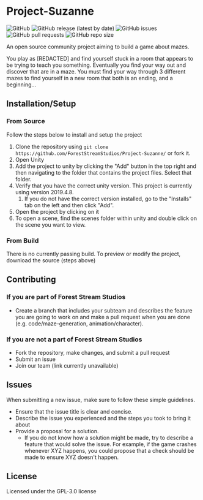 # Project-Suzanne
![GitHub](https://img.shields.io/github/license/ForestStreamStudios/Project-Suzanne)
![GitHub release (latest by date)](https://img.shields.io/github/v/release/ForestStreamStudios/Project-Suzanne)
![GitHub issues](https://img.shields.io/github/issues/ForestStreamStudios/Project-Suzanne)
![GitHub pull requests](https://img.shields.io/github/issues-pr/ForestStreamStudios/Project-Suzanne)
![GitHub repo size](https://img.shields.io/github/repo-size/ForestStreamStudios/Project-Suzanne)


An open source community project aiming to build a game about mazes.

You play as [REDACTED] and find yourself stuck in a room that appears to be trying to teach you something. Eventually you find your way out and discover that are in a maze. You must find your way through 3 different mazes to find yourself in a new room that both is an ending, and a beginning...

## Installation/Setup
### From Source
Follow the steps below to install and setup the project
1. Clone the repository using `git clone https://github.com/ForestStreamStudios/Project-Suzanne/` or fork it.
2. Open Unity
3. Add the project to unity by clicking the "Add" button in the top right and then navigating to the folder that contains the project files. Select that folder.
4. Verify that you have the correct unity version. This project is currently using version 2019.4.8. 
    1. If you do not have the correct version installed, go to the "Installs" tab on the left and then click "Add".
5. Open the project by clicking on it
6. To open a scene, find the scenes folder within unity and double click on the scene you want to view.
### From Build
There is no currently passing build. To preview or modify the project, download the source (steps above)
## Contributing

### If you are part of Forest Stream Studios
* Create a branch that includes your subteam and describes the feature you are going to work on and make a pull request when you are done (e.g. code/maze-generation, animation/character). 

### If you are not a part of Forest Stream Studios 
* Fork the repository, make changes, and submit a pull request
* Submit an issue
* Join our team (link currently unavailable)
## Issues
When submitting a new issue, make sure to follow these simple guidelines.
* Ensure that the issue title is clear and concise.
* Describe the issue you experienced and the steps you took to bring it about
* Provide a proposal for a solution. 
    * If you do not know how a solution might be made, try to describe a feature that would solve the issue. For example, if the game crashes whenever XYZ happens, you could propose that a check should be made to ensure XYZ doesn't happen.
## License
Licensed under the GPL-3.0 license
